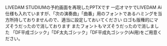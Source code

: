 LIVEDAM STUDIUMの予約画面を再現したPPTXです
一応オマケでLIVEDAM Ai仕様も入れていますが、「次の演奏曲」「曲番」用のフォントであるハミングを当方所持しておりませんので、適当に設定しておいてください
ロゴも版権的にマズそうだったので消しております
またフォントもマズそうだったので消しました
「DF平成ゴシック」「DF太丸ゴシック」「DF平成丸ゴシック(Ai用)をご用意ください。
